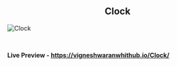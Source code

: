 <h2 align ="center">Clock</h2>

![Clock](https://user-images.githubusercontent.com/122967566/213372618-4bb5fa17-fa44-46a9-b002-62c4705760e2.png)

<br>

**Live Preview - https://vigneshwaranwhithub.io/Clock/**
